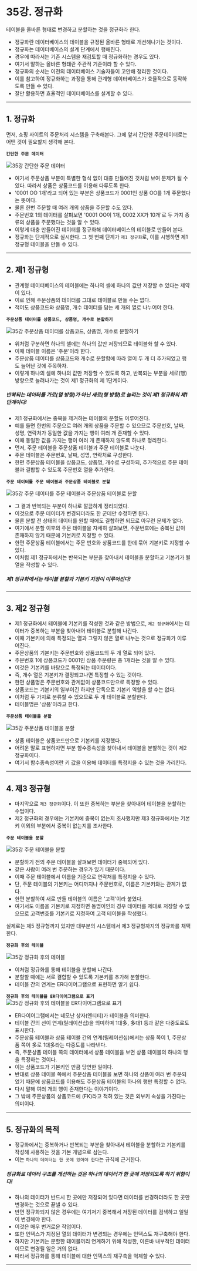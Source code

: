 # 35강. 정규화
테이블을 올바른 형태로 변경하고 분할하는 것을 정규화라 한다.

- 정규화란 데이터베이스의 테이블을 규정된 올바른 형태로 개선해나가는 것이다.
- 정규화는 데이터베이스의 설계 단계에서 행해진다.
- 경우에 따라서는 기존 시스템을 재검토할 때 정규화하는 경우도 있다.
- 여기서 말하는 올바른 형태란 주관적 기준이라 할 수 있다.
- 정규화의 순서는 이전의 데이터베이스 기술자들이 고안해 정리한 것이다.
- 이를 참고하여 정규화하는 과정을 통해 관계형 데이터베이스가 효율적으로 동작하도록 만들 수 있다.
- 잘만 활용하면 효율적인 데이터베이스를 설계할 수 있다.

---

## 1. 정규화
먼저, 쇼핑 사이트의 주문처리 시스템을 구축해본다. 그에 앞서 간단한 주문데이터로는 어떤 것이 필요할지 생각해 본다.

**`간단한 주문 데이터`**

![35강 간단한 주문 데이터](https://user-images.githubusercontent.com/68052095/102682519-76cbae00-420d-11eb-8b7c-100d1c410ad2.PNG)

- 여기서 주문상품 부분이 특별한 형식 없이 대충 만들어진 것처럼 보여 문제가 될 수 있다. 따라서 상품은 상품코드를 이용해 다루도록 한다.
- '0001 OO 1개'라고 되어 있는 부분은 상품코드가 0001인 상품 OO를 1개 주문했다는 뜻이다.
- 물론 한번 주문할 때 여러 개의 상품을 주문할 수도 있다.
- 주문번호 1의 데이터를 살펴보면 '0001 OO이 1개, 0002 XX가 10개'로 두 가지 종류의 상품을 주문했다는 것을 알 수 있다.
- 이렇게 대충 만들어진 데이터를 정규화해 데이터베이스의 테이블로 만들어 본다.
- 정규화는 단계적으로 실시한다. 그 첫 번째 단계가 `제1 정규화`로, 이를 시행하면 제1 정규형 테이블을 만들 수 있다.

---

## 2. 제1 정규형
- 관계형 데이터베이스의 테이블에는 하나의 셀에 하나의 값만 저장할 수 있다는 제약이 있다.
- 이로 인해 주문상품의 데이터를 그대로 테이블로 만들 수는 없다.
- 적어도 상품코드와 상품명, 개수 데이터를 담는 세 개의 열로 나누어야 한다.

**`주문상품 데이터를 상품코드, 상품명, 개수로 분할하기`**

![35강 주문상품 데이터를 상품코드, 상품명, 개수로 분할하기](https://user-images.githubusercontent.com/68052095/102682517-76331780-420d-11eb-80d9-7225dce948e9.PNG)

- 위처럼 구분하면 하나의 셀에는 하나의 값만 저장되므로 테이블화 할 수 있다.
- 이때 테이블 이름은 '주문'이라 한다.
- 주문상품 데이터를 상품코드와 개수로 분할함에 따라 열이 두 개 더 추가되었고 행도 늘어난 것에 주목하자.
- 이렇게 하나의 셀에 하나의 값만 저장할 수 있도록 하고, 반복되는 부분을 세로(행) 방향으로 늘려나가는 것이 제1 정규화의 제 1단계이다.

##### 반복되는 데이터를 가로(열 방향)가 아닌 세로(행 방향)로 늘리는 것이 제1 정규화의 제1 단계이다!

- 제1 정규화에서는 중복을 제거하는 테이블의 분할도 이루어진다.
- 예를 들면 한번의 주문으로 여러 개의 상품을 주문할 수 있으므로 주문번호, 날짜, 성명, 연락처가 동일한 값을 가지는 행이 여러 개 존재할 수 있다.
- 이때 동일한 값을 가지는 행이 여러 개 존재하지 않도록 하나로 정리한다.
- 먼저, 주문 테이블을 주문상품 테이블과 주문 테이블로 나눈다.
- 주문 테이블은 주문번호, 날짜, 성명, 연락처로 구성한다.
- 한편 주문상품 테이블을 상품코드, 상품명, 개수로 구성하되, 추가적으로 주문 테이블과 결합할 수 있도록 주문번호 열을 추가한다.

**`주문 데이터를 주문 테이블과 주문상품 테이블로 분할`**

![35강 주문 데이터를 주문 테이블과 주문상품 테이블로 분할](https://user-images.githubusercontent.com/68052095/102682175-e0968880-420a-11eb-8b4d-f4cbb404368c.png)

- 그 결과 반복되는 부분이 하나로 깔끔하게 정리되었다.
- 이것으로 주문 데이터가 변경되더라도 한 군데만 수정하면 된다.
- 물론 분할 전 상태의 데이터를 원할 때에도 결합하면 되므로 아무런 문제가 없다.
- 여기에서 분할 이후의 주문 테이블을 자세히 살펴보면, 주문번호에는 중복된 값이 존재하지 않기 때문에 기본키로 지정할 수 있다.
- 한편 주문상품 테이블에서는 주문 번호와 상품코드를 한데 묶어 기본키로 지정할 수 있다.
- 이처럼 제1 정규화에서는 반복되는 부분을 찾아내서 테이블을 분할하고 기본키가 될 열을 작성할 수 있다.

##### 제1 정규화에서는 테이블 분할과 기본키 지정이 이루어진다!

---

## 3. 제2 정규형
- 제1 정규화에서 테이블에 기본키를 작성한 것과 같은 방법으로, `제2 정규화`에서는 데이터가 중복하는 부분을 찾아내어 테이블로 분할해 나간다.
- 이때 기본키에 의해 특정되는 열과 그렇지 않은 열로 나누는 것으로 정규화가 이루어진다.
- 주문상품의 기본키는 주문번호와 상품코드의 두 개 열로 되어 있다.
- 주문번호 1에 상품코드가 0001인 상품 주문량은 총 1개라는 것을 알 수 있다.
- 이것은 기본키를 바탕으로 특정되는 데이터이다.
- 즉, 개수 열은 기본키가 결정되고나면 특정할 수 있는 것이다.
- 한편 상품명은 주문번호와 관계없이 상품코드만으로 특정할 수 있다.
- 상품코드는 기본키의 일부이긴 하지만 단독으로 기본키 역할을 할 수는 없다.
- 이처럼 두 가지로 분류할 수 있으므로 두 개 테이블로 분할한다.
- 테이블명은 '상품'이라고 한다.

**`주문상품 테이블을 분할`**

![35강 주문상품 테이블을 분할](https://user-images.githubusercontent.com/68052095/102682174-e0968880-420a-11eb-81ab-df98ca225252.png)

- 상품 테이블은 상품코드만으로 기본키를 지정했다.
- 어려운 말로 표현하자면 부분 함수종속성을 찾아내서 테이블을 분할하는 것이 제2 정규화이다.
- 여기서 함수종속성이란 키 값을 이용해 데이터를 특정지을 수 있는 것을 가리킨다.

---

## 4. 제3 정규형
- 마지막으로 `제3 정규화`이다. 이 또한 중복하는 부분을 찾아내어 테이블을 분할하는 수법이다.
- 제2 정규화의 경우에는 기본키에 중복이 없는지 조사했지만 제3 정규화에서는 기본키 이외의 부분에서 중복이 없는지를 조사한다.

**`주문 테이블을 분할`**

![35강 주문 테이블을 분할](https://user-images.githubusercontent.com/68052095/102682173-dffdf200-420a-11eb-8fdd-b58c2b22b283.png)

- 분할하기 전의 주문 테이블을 살펴보면 데이터가 중복되어 있다.
- 같은 사람이 여러 번 주문하는 경우가 있기 때문이다.
- 이때 주문 테이블에서 이름을 기준으로 연락처를 특정지을 수 있다.
- 단, 주문 테이블의 기본키는 어디까지나 주문번호로, 이름은 기본키와는 관계가 없다.
- 한편 분할하여 새로 만들 테이블의 이름은 '고객'이라 붙였다.
- 여기서도 이름을 기본키로 지정하면 동명이인의 경우 데이터를 제대로 저장할 수 없으므로 고객번호를 기본키로 지정하여 고객 테이블을 작성했다.

실제로는 제5 정규형까지 있지만 대부분의 시스템에서 제3 정규형까지의 정규화를 채택한다.

**`정규화 후의 테이블`**

![35강 정규화 후의 테이블](https://user-images.githubusercontent.com/68052095/102682767-5d2b6600-420f-11eb-8bc0-453ffbecb662.jpg)

- 이처럼 정규화를 통해 테이블을 분할해 나간다.
- 분할할 때에는 서로 결합할 수 있도록 기본키를 추가해 분할한다.
- 테이블 간의 연계는 ER다이어그램으로 표현하면 알기 쉽다.

**`정규화 후의 테이블을 ER다이어그램으로 표기`**
![35강 정규화 후의 테이블을 ER다이어그램으로 표기](https://user-images.githubusercontent.com/68052095/102682172-df655b80-420a-11eb-92fc-db582bff38f2.png)

- ER다이어그램에서는 네모난 상자(엔티티)가 테이블을 의미한다.
- 테이블 간의 선이 연계(릴레이션십)을 의미하며 1대多, 多대1 등과 같은 다중도로도 표시한다.
- 주문상품 테이블과 상품 테이블 간의 연계(릴레이션십)에서는 상품 쪽이 1, 주문상품 쪽이 多로 1대多라는 다중도를 나타낸다.
- 즉, 주문상품 테이블 쪽의 데이터에서 상품 테이블을 보면 상품 테이블의 하나의 행을 특정하는 것이다.
- 이는 상품코드가 기본키인 만큼 당연한 일이다.
- 반대로 상품 테이블 쪽에서 주문상품 테이블을 보면 하나의 상품이 여러 번 주문되었기 때문에 상품코드를 이용해도 주문상품 테이블의 하나의 행만 특정할 수 없다.
- 다시 말해 여러 개의 행이 존재한다는 이야기이다.
- 그 밖에 주문상품의 상품코드에 (FK)라고 적혀 있는 것은 외부키 속성을 가진다는 의미이다.

---

## 5. 정규화의 목적
- 정규화에서는 중복하거나 반복되는 부분을 찾아내서 테이블을 분할하고 기본키를 작성해 사용하는 것을 기본 개념으로 삼는다.
- 이는 `하나의 데이터는 한 곳에 있어야 한다`는 규칙에 근거한다.

##### 정규화로 데이터 구조를 개선하는 것은 하나의 데이터가 한 곳에 저장되도록 하기 위함이다!

- 하나의 데이터가 반드시 한 곳에만 저장되어 있다면 데이터를 변경하더라도 한 곳만 변경하는 것으로 끝낼 수 있다.
- 반면 정규화되지 않은 경우에는 여기저기 중복해서 저장된 데이터를 검색하고 일일이 변경해야 한다.
- 이것은 매우 번거로운 작업이다.
- 또한 인덱스가 지정된 열의 데이터가 변경되는 경우에는 인덱스도 재구축해야 한다.
- 하지만 기본키는 분할한 테이블끼리 연계하기 위해 작성한, 이른바 내부적인 데이터이므로 변경될 일은 거의 없다.
- 따라서 정규화를 통해 테이블에 대한 인덱스의 재구축을 억제할 수 있다.

---